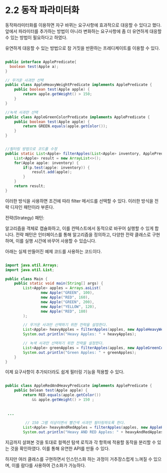 # 2.2 동작 파라미터화

동작파라미터화를 이용하면 자구 바뀌는 요구사항에 효과적으로 대응할 수 있다고 했다.
앞에서 파라미터를 추가하는 방법이 아니라 변화하는 요구사항에 좀 더 유연하게 대응할 수 있는 방법이 필요하다고 하였다.

유연하게 대응할 수 있는 방법으로 참 거짓을 반환하는 프레디케이트를 이용할 수 있다.

```java

public interface ApplePredicate{
  boolean test(Apple a);
}

// 무거운 사과만 선택
public class AppleHeavyWeightPredicate implements ApplePredicate {
    public boolean test(Apple apple) {
        return apple.getWeight() > 150;
    }
}

//녹색 사과만 선택
public class AppleGreenColorPredicate implements ApplePredicate {
    public boolean test(Apple apple) {
        return GREEN.equals(apple.getColor());
    }
}

```

```java

//필터링 방법으로 코드를 수정
public static List<Apple> filterApples(List<Apple> inventory, ApplePredicate p) {
    List<Apple> result = new ArrayList<>();
    for(Apple apple: inventory) {
        if(p.test(apple: inventory)) {
            result.add(apple);
        }
    }
    return result;
}

```



이러한 방식을 사용하면 조건에 따라 filter 메서드를 선택할 수 있다.
이러한 방식을 전략 디자인 패턴이라 부른다.

전략(Strategy) 패턴:

알고리즘을 객체로 캡슐화하고, 이를 컨텍스트에서 동적으로 바꾸어 실행할 수 있게 합니다. 
전략 패턴은 인터페이스를 통해 알고리즘을 정의하고, 다양한 전략 클래스로 구현하며, 이를 실행 시간에 바꾸어 사용할 수 있습니다.


아래는 실제 만들어진 예제 코드를 사용하는 코드이다.
```java

import java.util.Arrays;
import java.util.List;

public class Main {
    public static void main(String[] args) {
        List<Apple> apples = Arrays.asList(
                new Apple("GREEN", 100),
                new Apple("RED", 160),
                new Apple("GREEN", 200),
                new Apple("YELLOW", 120),
                new Apple("RED", 180)
        );

        // 무거운 사과만 선택하기 위한 전략을 설정한다.
        List<Apple> heavyApples = filterApples(apples, new AppleHeavyWeightPredicate());
        System.out.println("Heavy Apples: " + heavyApples);

        // 녹색 사과만 선택하기 위한 전략을 설정한다.
        List<Apple> greenApples = filterApples(apples, new AppleGreenColorPredicate());
        System.out.println("Green Apples: " + greenApples);
    }
}


```

이제 요구사항이 추가되더라도 쉽게 필터링 기능을 적용할 수 있다.

```java

public class AppleRedAndHeavyPredicate implements ApplePredicate {
    public bolean test(Apple apple) {
        return RED.equals(apple.getColor())
            && apple.getWeight() > 150 ;
            
            
 ...
 
         // 150 그램 이상이면서 빨간색 사과만 필터링하도록 한다.
        List<Apple> heavyAndRedApples = filterApples(apples, new AppleHeavyWeightPredicate());
        System.out.println("Heavy AND RED Apples: " + heavyAndRedApples);

```

지금까지 살펴본 것을 토대로 컬렉션 탐색 로직과 각 항목에 적용할 동작을 분리할 수 있는 것을 확인하였다.
이를 통해 유연한 API를 만들 수 있다.

하지만 여러 클래스를 구현하면서 인스턴스화 하는 과정이 거추장스럽게 느껴질 수 있으며,
이를 람다를 사용하여 간소화가 가능하다.


